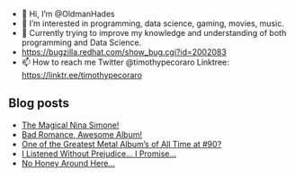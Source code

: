 - 👋 Hi, I’m @OldmanHades
- 👀 I’m interested in programming, data science, gaming, movies, music.
- 🌱 Currently trying to improve my knowledge and understanding of both programming and Data Science.
- https://bugzilla.redhat.com/show_bug.cgi?id=2002083
- 📫 How to reach me Twitter @timothypecoraro
Linktree: https://linktr.ee/timothypecoraro

## Blog posts
<!-- BLOG-POST-LIST:START -->
- [The Magical Nina Simone!](https://medium.com/@timothypecoraro/the-magical-nina-simone-838c6140e3fc?source=rss-5097f5c9b801------2)
- [Bad Romance, Awesome Album!](https://medium.com/@timothypecoraro/bad-romance-awesome-album-1594fd1775c5?source=rss-5097f5c9b801------2)
- [One of the Greatest Metal Album’s of All Time at #90?](https://medium.com/@timothypecoraro/one-of-the-greatest-metal-albums-of-all-time-at-90-acff614659fe?source=rss-5097f5c9b801------2)
- [I Listened Without Prejudice… I Promise…](https://medium.com/@timothypecoraro/i-listened-without-prejudice-i-promise-4282c3ceb6ff?source=rss-5097f5c9b801------2)
- [No Honey Around Here…](https://medium.com/@timothypecoraro/no-honey-around-here-5413466c957f?source=rss-5097f5c9b801------2)
<!-- BLOG-POST-LIST:END -->
